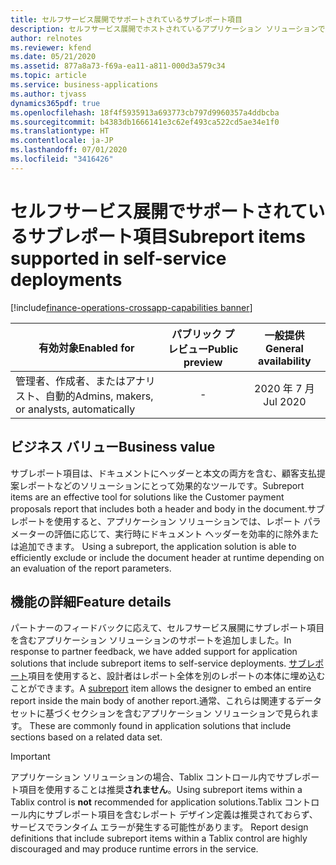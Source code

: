 ```yaml
---
title: セルフサービス展開でサポートされているサブレポート項目
description: セルフサービス展開でホストされているアプリケーション ソリューションで、サブレポート項目がサポートされるようになりました。
author: relnotes
ms.reviewer: kfend
ms.date: 05/21/2020
ms.assetid: 877a8a73-f69a-ea11-a811-000d3a579c34
ms.topic: article
ms.service: business-applications
ms.author: tjvass
dynamics365pdf: true
ms.openlocfilehash: 18f4f5935913a693773cb797d9960357a4ddbcba
ms.sourcegitcommit: b4383db1666141e3c62ef493ca522cd5ae34e1f0
ms.translationtype: HT
ms.contentlocale: ja-JP
ms.lasthandoff: 07/01/2020
ms.locfileid: "3416426"
---
```

# <a name="subreport-items-supported-in-self-service-deployments"></a><span data-ttu-id="d5780-103">セルフサービス展開でサポートされているサブレポート項目</span><span class="sxs-lookup"><span data-stu-id="d5780-103">Subreport items supported in self-service deployments</span></span>
[!include[finance-operations-crossapp-capabilities banner](../includes/finance-operations-crossapp-capabilities.md)]

| <span data-ttu-id="d5780-104">有効対象</span><span class="sxs-lookup"><span data-stu-id="d5780-104">Enabled for</span></span>    |  <span data-ttu-id="d5780-105">パブリック プレビュー</span><span class="sxs-lookup"><span data-stu-id="d5780-105">Public preview</span></span> | <span data-ttu-id="d5780-106">一般提供</span><span class="sxs-lookup"><span data-stu-id="d5780-106">General availability</span></span> | 
| ---------- | :----------: |:----------: |
|<span data-ttu-id="d5780-107">管理者、作成者、またはアナリスト、自動的</span><span class="sxs-lookup"><span data-stu-id="d5780-107">Admins, makers, or analysts, automatically</span></span>|-| <span data-ttu-id="d5780-108">2020 年 7 月</span><span class="sxs-lookup"><span data-stu-id="d5780-108">Jul 2020</span></span>|


## <a name="business-value"></a><span data-ttu-id="d5780-109">ビジネス バリュー</span><span class="sxs-lookup"><span data-stu-id="d5780-109">Business value</span></span>
<!-- bv start -->
<span data-ttu-id="d5780-110">サブレポート項目は、ドキュメントにヘッダーと本文の両方を含む、顧客支払提案レポートなどのソリューションにとって効果的なツールです。</span><span class="sxs-lookup"><span data-stu-id="d5780-110">Subreport items are an effective tool for solutions like the Customer payment proposals report that includes both a header and body in the document.</span></span><span data-ttu-id="d5780-111">サブレポートを使用すると、アプリケーション ソリューションでは、レポート パラメーターの評価に応じて、実行時にドキュメント ヘッダーを効率的に除外または追加できます。</span><span class="sxs-lookup"><span data-stu-id="d5780-111"> Using a subreport, the application solution is able to efficiently exclude or include the document header at runtime depending on an evaluation of the report parameters.</span></span>
<!-- bv end -->



## <a name="feature-details"></a><span data-ttu-id="d5780-112">機能の詳細</span><span class="sxs-lookup"><span data-stu-id="d5780-112">Feature details</span></span>
<!--feature detail start -->
<span data-ttu-id="d5780-113">パートナーのフィードバックに応えて、セルフサービス展開にサブレポート項目を含むアプリケーション ソリューションのサポートを追加しました。</span><span class="sxs-lookup"><span data-stu-id="d5780-113">In response to partner feedback, we have added support for application solutions that include subreport items to self-service deployments.</span></span>  <span data-ttu-id="d5780-114">[サブレポート](https://docs.microsoft.com/sql/reporting-services/report-design/subreports-report-builder-and-ssrs?view=sql-server-ver15)項目を使用すると、設計者はレポート全体を別のレポートの本体に埋め込むことができます。</span><span class="sxs-lookup"><span data-stu-id="d5780-114">A [subreport](https://docs.microsoft.com/sql/reporting-services/report-design/subreports-report-builder-and-ssrs?view=sql-server-ver15) item allows the designer to embed an entire report inside the main body of another report.</span></span><span data-ttu-id="d5780-115">通常、これらは関連するデータ セットに基づくセクションを含むアプリケーション ソリューションで見られます。</span><span class="sxs-lookup"><span data-stu-id="d5780-115"> These are commonly found in application solutions that include sections based on a related data set.</span></span>

> [!IMPORTANT]
> <span data-ttu-id="d5780-116">アプリケーション ソリューションの場合、Tablix コントロール内でサブレポート項目を使用することは推奨**されません**。</span><span class="sxs-lookup"><span data-stu-id="d5780-116">Using subreport items within a Tablix control is **not** recommended for application solutions.</span></span><span data-ttu-id="d5780-117">Tablix コントロール内にサブレポート項目を含むレポート デザイン定義は推奨されておらず、サービスでランタイム エラーが発生する可能性があります。</span><span class="sxs-lookup"><span data-stu-id="d5780-117"> Report design definitions that include subreport items within a Tablix control are highly discouraged and may produce runtime errors in the service.</span></span>
<!--feature detail end -->









